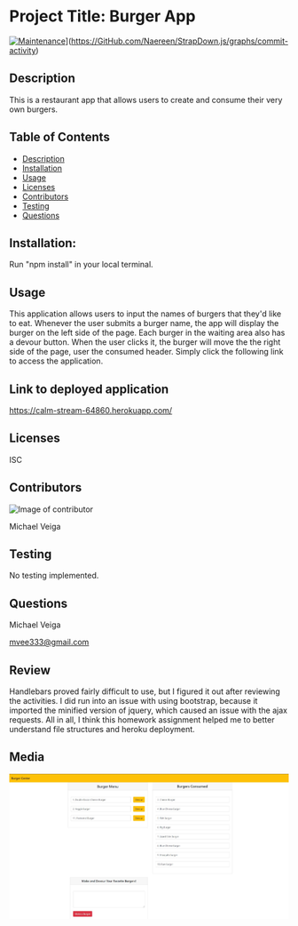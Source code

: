 # Project Title: Burger App

[![Maintenance](https://img.shields.io/badge/Maintained%3F-yes-green.svg)](https://GitHub.com/Naereen/StrapDown.js/graphs/commit-activityhttps://img.shields.io/badge/Maintained%3F-yes-green.svg)](https://GitHub.com/Naereen/StrapDown.js/graphs/commit-activity)

## Description

This is a restaurant app that allows users to create and consume their very own burgers.

## Table of Contents

- [Description](#Description)
- [Installation](#Installation)
- [Usage](#Usage)
- [Licenses](#Licenses)
- [Contributors](#Contributors)
- [Testing](#Testing)
- [Questions](#Questions)

## Installation:

Run "npm install" in your local terminal.

## Usage

This application allows users to input the names of burgers that they'd like to eat. Whenever the user submits a burger name, the app will display the burger on the left side of the page. Each burger in the waiting area also has a devour button. When the user clicks it, the burger will move the the right side of the page, user the consumed header. Simply click the following link to access the application.

## Link to deployed application

https://calm-stream-64860.herokuapp.com/

## Licenses

ISC

## Contributors

![Image of contributor](https://avatars2.githubusercontent.com/u/61660025?v=4)

Michael Veiga

## Testing

No testing implemented.

## Questions

Michael Veiga

mvee333@gmail.com

## Review

Handlebars proved fairly difficult to use, but I figured it out after reviewing the activities. I did run into an issue with using bootstrap, because it imported the minified version of jquery, which caused an issue with the ajax requests. All in all, I think this homework assignment helped me to better understand file structures and heroku deployment.

## Media

![Image of deployed application](https://github.com/Michael-Veiga/burger-app/blob/master/public/assets/img/burger_center.JPG?raw=true)
